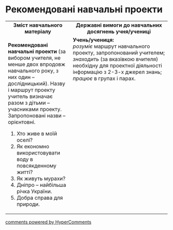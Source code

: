 <div id="hypercomments_widget" class="js-hypercomments-widget invisible"></div>

Рекомендовані навчальні проекти 
=============================================

<table>
  <tr>
    <td width="40%" align="center"><b>Зміст навчального матеріалу<b></td>
    <td width="60%" align="center"><b>Державні вимоги до навчальних досягнень учня/учениці</b></td>
  </tr>
  <tr>
    <td width="40%" style="vertical-align:top !important;">
    <p><b>Рекомендовані навчальні проекти</b> (за вибором учителя, не менше двох впродовж навчального року, з них один – дослідницький). Назву і маршрут проекту учитель визначає разом з дітьми – учасниками проекту. Запропоновані назви – орієнтовні. </p>
    <p>
    <ol>
    <li> Хто живе в моїй оселі?</li>
    <li> Як економно використовувати воду в повсякденному житті?</li>
    <li> Як живуть мурахи?</li>
    <li> Дніпро – найбільша річка України.</li>
    <li> Добра справа для природи.</li>
    </ol>
    </p>
    </td>
    <td width="60%" style="vertical-align:top !important;">
    <b>Учень/учениця:</b><br>
<i>розуміє</i> маршрут навчального проекту, запропонований учителем;<br>
<i>знаходить</i> (за вказівкою вчителя) необхідну для проектної діяльності інформацію з 2-3-х джерел знань;<br>
<i>працює</i> в групах і парах.
	</td>
  </tr>
</table>

<div class="js-hypercomments-container">
<a href="http://hypercomments.com" class="hc-link" title="comments widget">comments powered by HyperComments</a>
</div>